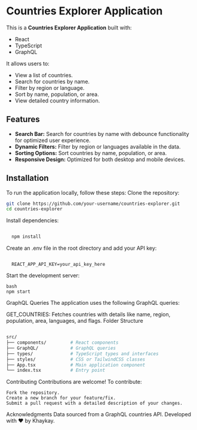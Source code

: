 # Countries Explorer Application

This is a **Countries Explorer Application** built with:

- React
- TypeScript
- GraphQL

It allows users to:

- View a list of countries.
- Search for countries by name.
- Filter by region or language.
- Sort by name, population, or area.
- View detailed country information.

## Features

- **Search Bar:** Search for countries by name with debounce functionality for optimized user experience.
- **Dynamic Filters:** Filter by region or languages available in the data.
- **Sorting Options:** Sort countries by name, population, or area.
- **Responsive Design:** Optimized for both desktop and mobile devices.

## Installation

To run the application locally, follow these steps:
Clone the repository:

```bash
git clone https://github.com/your-username/countries-explorer.git
cd countries-explorer
```

Install dependencies:

```bash

  npm install
```

Create an .env file in the root directory and add your API key:

```plaintext

  REACT_APP_API_KEY=your_api_key_here
```

Start the development server:

```
bash
npm start
```

GraphQL Queries
The application uses the following GraphQL queries:

GET_COUNTRIES: Fetches countries with details like name, region, population, area, languages, and flags.
Folder Structure

```graphql

src/
├── components/         # React components
├── GraphQL/            # GraphQL queries
├── types/              # TypeScript types and interfaces
├── styles/             # CSS or TailwindCSS classes
├── App.tsx             # Main application component
└── index.tsx           # Entry point
```

Contributing
Contributions are welcome! To contribute:

```
Fork the repository.
Create a new branch for your feature/fix.
Submit a pull request with a detailed description of your changes.
```

Acknowledgments
Data sourced from a GraphQL countries API.
Developed with ❤️ by Khaykay.
